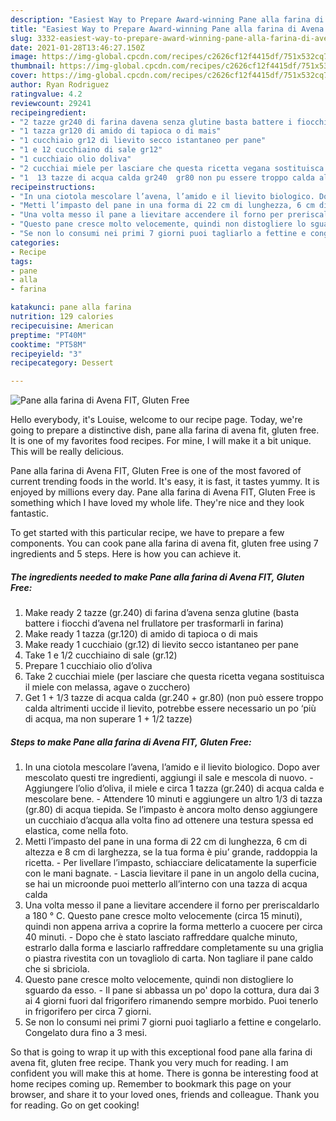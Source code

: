 ```yaml
---
description: "Easiest Way to Prepare Award-winning Pane alla farina di Avena FIT, Gluten Free"
title: "Easiest Way to Prepare Award-winning Pane alla farina di Avena FIT, Gluten Free"
slug: 3332-easiest-way-to-prepare-award-winning-pane-alla-farina-di-avena-fit-gluten-free
date: 2021-01-28T13:46:27.150Z
image: https://img-global.cpcdn.com/recipes/c2626cf12f4415df/751x532cq70/pane-alla-farina-di-avena-fit-gluten-free-recipe-main-photo.jpg
thumbnail: https://img-global.cpcdn.com/recipes/c2626cf12f4415df/751x532cq70/pane-alla-farina-di-avena-fit-gluten-free-recipe-main-photo.jpg
cover: https://img-global.cpcdn.com/recipes/c2626cf12f4415df/751x532cq70/pane-alla-farina-di-avena-fit-gluten-free-recipe-main-photo.jpg
author: Ryan Rodriguez
ratingvalue: 4.2
reviewcount: 29241
recipeingredient:
- "2 tazze gr240 di farina davena senza glutine basta battere i fiocchi davena nel frullatore per trasformarli in farina"
- "1 tazza gr120 di amido di tapioca o di mais"
- "1 cucchiaio gr12 di lievito secco istantaneo per pane"
- "1 e 12 cucchiaino di sale gr12"
- "1 cucchiaio olio doliva"
- "2 cucchiai miele per lasciare che questa ricetta vegana sostituisca il miele con melassa agave o zucchero"
- "1  13 tazze di acqua calda gr240  gr80 non pu essere troppo calda altrimenti uccide il lievito potrebbe essere necessario un po pi di acqua ma non superare 1  12 tazze"
recipeinstructions:
- "In una ciotola mescolare l’avena, l’amido e il lievito biologico. Dopo aver mescolato questi tre ingredienti, aggiungi il sale e mescola di nuovo.  Aggiungere l’olio d’oliva, il miele e circa 1 tazza (gr.240) di acqua calda e mescolare bene.  Attendere 10 minuti e aggiungere un altro 1/3 di tazza (gr.80) di acqua tiepida. Se l’impasto è ancora molto denso aggiungere un cucchiaio d’acqua alla volta fino ad ottenere una testura spessa ed elastica, come nella foto."
- "Metti l’impasto del pane in una forma di 22 cm di lunghezza, 6 cm di altezza e 8 cm di larghezza, se la tua forma è piu’ grande, raddoppia la ricetta.  Per livellare l’impasto, schiacciare delicatamente la superficie con le mani bagnate.  Lascia lievitare il pane in un angolo della cucina, se hai un microonde puoi metterlo all’interno con una tazza di acqua calda"
- "Una volta messo il pane a lievitare accendere il forno per preriscaldarlo a 180 ° C. Questo pane cresce molto velocemente (circa 15 minuti), quindi non appena arriva a coprire la forma metterlo a cuocere per circa 40 minuti.  Dopo che è stato lasciato raffreddare qualche minuto, estrarlo dalla forma e lasciarlo raffreddare completamente su una griglia o piastra rivestita con un tovagliolo di carta. Non tagliare il pane caldo che si sbriciola."
- "Questo pane cresce molto velocemente, quindi non distogliere lo sguardo da esso. Il pane si abbassa un po&#39; dopo la cottura, dura dai 3 ai 4 giorni fuori dal frigorifero rimanendo sempre morbido. Puoi tenerlo in frigorifero per circa 7 giorni."
- "Se non lo consumi nei primi 7 giorni puoi tagliarlo a fettine e congelarlo. Congelato dura fino a 3 mesi."
categories:
- Recipe
tags:
- pane
- alla
- farina

katakunci: pane alla farina 
nutrition: 129 calories
recipecuisine: American
preptime: "PT40M"
cooktime: "PT58M"
recipeyield: "3"
recipecategory: Dessert

---
```



![Pane alla farina di Avena FIT, Gluten Free](https://img-global.cpcdn.com/recipes/c2626cf12f4415df/751x532cq70/pane-alla-farina-di-avena-fit-gluten-free-recipe-main-photo.jpg)

Hello everybody, it's Louise, welcome to our recipe page. Today, we're going to prepare a distinctive dish, pane alla farina di avena fit, gluten free. It is one of my favorites food recipes. For mine, I will make it a bit unique. This will be really delicious.

Pane alla farina di Avena FIT, Gluten Free is one of the most favored of current trending foods in the world. It's easy, it is fast, it tastes yummy. It is enjoyed by millions every day. Pane alla farina di Avena FIT, Gluten Free is something which I have loved my whole life. They're nice and they look fantastic.




To get started with this particular recipe, we have to prepare a few components. You can cook pane alla farina di avena fit, gluten free using 7 ingredients and 5 steps. Here is how you can achieve it.

<!--inarticleads1-->

##### The ingredients needed to make Pane alla farina di Avena FIT, Gluten Free:

1. Make ready 2 tazze (gr.240) di farina d’avena senza glutine (basta battere i fiocchi d’avena nel frullatore per trasformarli in farina)
1. Make ready 1 tazza (gr.120) di amido di tapioca o di mais
1. Make ready 1 cucchiaio (gr.12) di lievito secco istantaneo per pane
1. Take 1 e 1/2 cucchiaino di sale (gr.12)
1. Prepare 1 cucchiaio olio d’oliva
1. Take 2 cucchiai miele (per lasciare che questa ricetta vegana sostituisca il miele con melassa, agave o zucchero)
1. Get 1 + 1/3 tazze di acqua calda (gr.240 + gr.80) (non può essere troppo calda altrimenti uccide il lievito, potrebbe essere necessario un po ‘più di acqua, ma non superare 1 + 1/2 tazze)




<!--inarticleads2-->

##### Steps to make Pane alla farina di Avena FIT, Gluten Free:

1. In una ciotola mescolare l’avena, l’amido e il lievito biologico. Dopo aver mescolato questi tre ingredienti, aggiungi il sale e mescola di nuovo. -  Aggiungere l’olio d’oliva, il miele e circa 1 tazza (gr.240) di acqua calda e mescolare bene. -  Attendere 10 minuti e aggiungere un altro 1/3 di tazza (gr.80) di acqua tiepida. Se l’impasto è ancora molto denso aggiungere un cucchiaio d’acqua alla volta fino ad ottenere una testura spessa ed elastica, come nella foto.
1. Metti l’impasto del pane in una forma di 22 cm di lunghezza, 6 cm di altezza e 8 cm di larghezza, se la tua forma è piu’ grande, raddoppia la ricetta. -  Per livellare l’impasto, schiacciare delicatamente la superficie con le mani bagnate. -  Lascia lievitare il pane in un angolo della cucina, se hai un microonde puoi metterlo all’interno con una tazza di acqua calda
1. Una volta messo il pane a lievitare accendere il forno per preriscaldarlo a 180 ° C. Questo pane cresce molto velocemente (circa 15 minuti), quindi non appena arriva a coprire la forma metterlo a cuocere per circa 40 minuti. -  Dopo che è stato lasciato raffreddare qualche minuto, estrarlo dalla forma e lasciarlo raffreddare completamente su una griglia o piastra rivestita con un tovagliolo di carta. Non tagliare il pane caldo che si sbriciola.
1. Questo pane cresce molto velocemente, quindi non distogliere lo sguardo da esso. - Il pane si abbassa un po&#39; dopo la cottura, dura dai 3 ai 4 giorni fuori dal frigorifero rimanendo sempre morbido. Puoi tenerlo in frigorifero per circa 7 giorni.
1. Se non lo consumi nei primi 7 giorni puoi tagliarlo a fettine e congelarlo. Congelato dura fino a 3 mesi.




So that is going to wrap it up with this exceptional food pane alla farina di avena fit, gluten free recipe. Thank you very much for reading. I am confident you will make this at home. There is gonna be interesting food at home recipes coming up. Remember to bookmark this page on your browser, and share it to your loved ones, friends and colleague. Thank you for reading. Go on get cooking!
